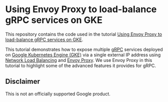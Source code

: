 # Using Envoy Proxy to load-balance gRPC services on GKE

This repository contains the code used in the tutorial
[Using Envoy Proxy to load-balance gRPC services on GKE](https://cloud.google.com/solutions/exposing-grpc-services-on-gke-using-envoy-proxy).

This tutorial demonstrates how to expose multiple [gRPC](https://grpc.io/)
services deployed on
[Google Kubernetes Engine (GKE)](https://cloud.google.com/kubernetes-engine/)
via a single external IP address using
[Network Load Balancing](https://cloud.google.com/load-balancing/docs/network/)
and [Envoy Proxy](https://www.envoyproxy.io/). We use Envoy Proxy in this
tutorial to highlight some of the advanced features it provides for gRPC.

## Disclaimer

This is not an officially supported Google product.
